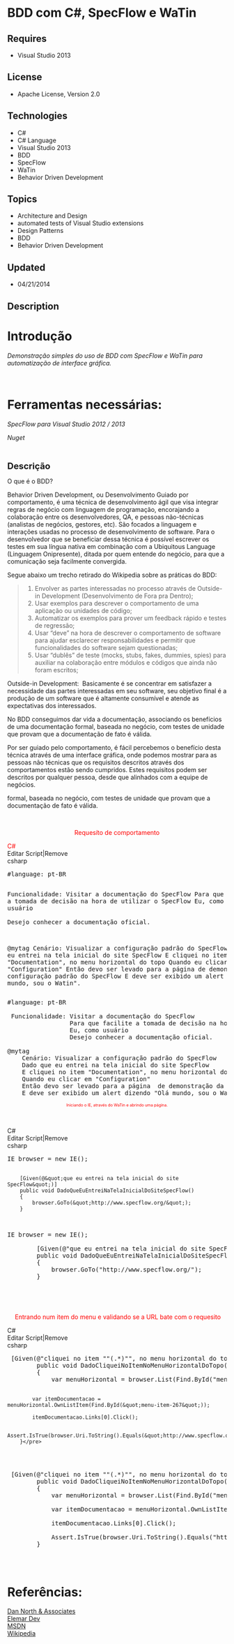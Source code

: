 # BDD com C#, SpecFlow e WaTin
## Requires
- Visual Studio 2013
## License
- Apache License, Version 2.0
## Technologies
- C#
- C# Language
- Visual Studio 2013
- BDD
- SpecFlow
- WaTin
- Behavior Driven Development
## Topics
- Architecture and Design
- automated tests of Visual Studio extensions
- Design Patterns
- BDD
- Behavior Driven Development
## Updated
- 04/21/2014
## Description

<h1>Introdu&ccedil;&atilde;o</h1>
<p><em>Demonstra&ccedil;&atilde;o simples do uso de BDD com SpecFlow e WaTin para automatiza&ccedil;&atilde;o de interface gr&aacute;fica.&nbsp;</em></p>
<p><em><br>
</em></p>
<h1><span>Ferramentas necess&aacute;rias:</span></h1>
<p><em>SpecFlow para Visual Studio 2012 / 2013&nbsp;</em></p>
<p><em>Nuget&nbsp;</em></p>
<p><em><br>
</em></p>
<p><span style="font-size:20px; font-weight:bold">Descri&ccedil;&atilde;o</span></p>
<p><span>O que &eacute; o BDD? &nbsp;</span></p>
<p><span>B</span>ehavior&nbsp;<span>D</span>riven&nbsp;<span>D</span>evelopment, ou Desenvolvimento Guiado por comportamento, &eacute; uma t&eacute;cnica de desenvolvimento &aacute;gil que visa integrar regras de neg&oacute;cio com linguagem de programa&ccedil;&atilde;o,
 encorajando a colabora&ccedil;&atilde;o entre os desenvolvedores, QA, e pessoas n&atilde;o-t&eacute;cnicas (analistas de neg&oacute;cios, gestores, etc). S&atilde;o focados a linguagem e intera&ccedil;&otilde;es usadas no processo de desenvolvimento de software.
 Para o desenvolvedor que se beneficiar dessa t&eacute;cnica &eacute; poss&iacute;vel escrever os testes em sua l&iacute;ngua nativa em combina&ccedil;&atilde;o com a Ubiquitous Language (Linguagem Onipresente), ditada por quem entende do neg&oacute;cio, para
 que a comunica&ccedil;&atilde;o seja facilmente convergida.</p>
<p>Segue abaixo um trecho retirado do Wikipedia sobre as pr&aacute;ticas do BDD:</p>
<blockquote>
<ol>
<li>Envolver as partes interessadas no processo atrav&eacute;s de Outside-in Development (Desenvolvimento de Fora pra Dentro);
</li><li>Usar exemplos para descrever o comportamento de uma aplica&ccedil;&atilde;o ou unidades de c&oacute;digo;
</li><li>Automatizar os exemplos para prover um feedback r&aacute;pido e testes de regress&atilde;o;
</li><li>Usar &ldquo;deve&rdquo; na hora de descrever o comportamento de software para ajudar esclarecer responsabilidades e permitir que funcionalidades do software sejam questionadas;
</li><li>Usar &ldquo;dubl&ecirc;s&rdquo; de teste (mocks, stubs, fakes, dummies, spies) para auxiliar na colabora&ccedil;&atilde;o entre m&oacute;dulos e c&oacute;digos que ainda n&atilde;o foram escritos;
</li></ol>
</blockquote>
<p>Outside-in Development: &nbsp;Basicamente &eacute; se concentrar em satisfazer a necessidade das partes interessadas em seu software, seu objetivo final &eacute; a produ&ccedil;&atilde;o de um software que &eacute; altamente consum&iacute;vel e atende as
 expectativas dos interessados.</p>
<p>No BDD conseguimos dar vida a documenta&ccedil;&atilde;o, associando os benef&iacute;cios de uma documenta&ccedil;&atilde;o formal, baseada no neg&oacute;cio, com testes de unidade que provam que a documenta&ccedil;&atilde;o de fato &eacute; v&aacute;lida.</p>
<p>Por ser guiado pelo comportamento, &eacute; f&aacute;cil percebemos o benef&iacute;cio desta t&eacute;cnica atrav&eacute;s de uma interface gr&aacute;fica, onde podemos&nbsp;mostrar para as pessoas n&atilde;o t&eacute;cnicas que os requisitos descritos atrav&eacute;s
 dos comportamentos est&atilde;o sendo cumpridos. Estes requisitos podem ser descritos por qualquer pessoa, desde que alinhados com a equipe de neg&oacute;cios.</p>
<p>formal, baseada no neg&oacute;cio, com testes de unidade que provam que a documenta&ccedil;&atilde;o de fato &eacute; v&aacute;lida.</p>
<p>&nbsp;</p>
<p style="text-align:center"><span style="color:#ff0000">Reques&iacute;to de comportamento</span></p>
<div class="scriptcode">
<div class="pluginEditHolder" pluginCommand="mceScriptCode">
<div class="title"><span style="color:#ff0000">C#</span></div>
<div class="pluginLinkHolder"><span class="pluginEditHolderLink">Editar Script</span>|<span class="pluginRemoveHolderLink">Remove</span></div>
<span class="hidden">csharp</span>
<pre class="hidden">#language: pt-BR

 Funcionalidade: Visitar a documenta&ccedil;&atilde;o do SpecFlow 
				 Para que facilite a tomada de decis&atilde;o na hora de utilizar o SpecFlow
				 Eu, como usu&aacute;rio				 
				 Desejo conhecer a documenta&ccedil;&atilde;o oficial. 				 

@mytag
	Cen&aacute;rio: Visualizar a configura&ccedil;&atilde;o padr&atilde;o do SpecFlow
	Dado que eu entrei na tela inicial do site SpecFlow
	E cliquei no item &quot;Documentation&quot;, no menu horizontal do topo 
	Quando eu clicar em &quot;Configuration&quot; 
	Ent&atilde;o devo ser levado para a p&aacute;gina  de demonstra&ccedil;&atilde;o da configura&ccedil;&atilde;o padr&atilde;o do SpecFlow 
	E deve ser exibido um alert dizendo &quot;Ol&aacute; mundo, sou o Watin&quot;. 
</pre>
<div class="preview">
<pre class="csharp"><span class="cs__preproc">#language:&nbsp;pt-BR</span>&nbsp;
&nbsp;
&nbsp;Funcionalidade:&nbsp;Visitar&nbsp;a&nbsp;documenta&ccedil;&atilde;o&nbsp;<span class="cs__keyword">do</span>&nbsp;SpecFlow&nbsp;&nbsp;
&nbsp;&nbsp;&nbsp;&nbsp;&nbsp;&nbsp;&nbsp;&nbsp;&nbsp;&nbsp;&nbsp;&nbsp;&nbsp;&nbsp;&nbsp;&nbsp;&nbsp;Para&nbsp;que&nbsp;facilite&nbsp;a&nbsp;tomada&nbsp;de&nbsp;decis&atilde;o&nbsp;na&nbsp;hora&nbsp;de&nbsp;utilizar&nbsp;o&nbsp;SpecFlow&nbsp;
&nbsp;&nbsp;&nbsp;&nbsp;&nbsp;&nbsp;&nbsp;&nbsp;&nbsp;&nbsp;&nbsp;&nbsp;&nbsp;&nbsp;&nbsp;&nbsp;&nbsp;Eu,&nbsp;como&nbsp;usu&aacute;rio&nbsp;&nbsp;&nbsp;&nbsp;&nbsp;&nbsp;&nbsp;&nbsp;&nbsp;&nbsp;&nbsp;&nbsp;&nbsp;&nbsp;&nbsp;&nbsp;&nbsp;&nbsp;
&nbsp;&nbsp;&nbsp;&nbsp;&nbsp;&nbsp;&nbsp;&nbsp;&nbsp;&nbsp;&nbsp;&nbsp;&nbsp;&nbsp;&nbsp;&nbsp;&nbsp;Desejo&nbsp;conhecer&nbsp;a&nbsp;documenta&ccedil;&atilde;o&nbsp;oficial.&nbsp;&nbsp;&nbsp;&nbsp;&nbsp;&nbsp;&nbsp;&nbsp;&nbsp;&nbsp;&nbsp;&nbsp;&nbsp;&nbsp;&nbsp;&nbsp;&nbsp;&nbsp;&nbsp;
&nbsp;
@mytag&nbsp;
&nbsp;&nbsp;&nbsp;&nbsp;Cen&aacute;rio:&nbsp;Visualizar&nbsp;a&nbsp;configura&ccedil;&atilde;o&nbsp;padr&atilde;o&nbsp;<span class="cs__keyword">do</span>&nbsp;SpecFlow&nbsp;
&nbsp;&nbsp;&nbsp;&nbsp;Dado&nbsp;que&nbsp;eu&nbsp;entrei&nbsp;na&nbsp;tela&nbsp;inicial&nbsp;<span class="cs__keyword">do</span>&nbsp;site&nbsp;SpecFlow&nbsp;
&nbsp;&nbsp;&nbsp;&nbsp;E&nbsp;cliquei&nbsp;no&nbsp;item&nbsp;<span class="cs__string">&quot;Documentation&quot;</span>,&nbsp;no&nbsp;menu&nbsp;horizontal&nbsp;<span class="cs__keyword">do</span>&nbsp;topo&nbsp;&nbsp;
&nbsp;&nbsp;&nbsp;&nbsp;Quando&nbsp;eu&nbsp;clicar&nbsp;em&nbsp;<span class="cs__string">&quot;Configuration&quot;</span>&nbsp;&nbsp;
&nbsp;&nbsp;&nbsp;&nbsp;Ent&atilde;o&nbsp;devo&nbsp;ser&nbsp;levado&nbsp;para&nbsp;a&nbsp;p&aacute;gina&nbsp;&nbsp;de&nbsp;demonstra&ccedil;&atilde;o&nbsp;da&nbsp;configura&ccedil;&atilde;o&nbsp;padr&atilde;o&nbsp;<span class="cs__keyword">do</span>&nbsp;SpecFlow&nbsp;&nbsp;
&nbsp;&nbsp;&nbsp;&nbsp;E&nbsp;deve&nbsp;ser&nbsp;exibido&nbsp;um&nbsp;alert&nbsp;dizendo&nbsp;<span class="cs__string">&quot;Ol&aacute;&nbsp;mundo,&nbsp;sou&nbsp;o&nbsp;Watin&quot;</span>.&nbsp;&nbsp;</pre>
</div>
</div>
</div>
<p style="text-align:center"><span style="font-size:xx-small; color:#ff0000">Iniciando o IE, atrav&eacute;s do WaTin e abrindo uma p&aacute;gina.</span></p>
<p>&nbsp;</p>
<div class="scriptcode">
<div class="pluginEditHolder" pluginCommand="mceScriptCode">
<div class="title"><span>C#</span></div>
<div class="pluginLinkHolder"><span class="pluginEditHolderLink">Editar Script</span>|<span class="pluginRemoveHolderLink">Remove</span></div>
<span class="hidden">csharp</span>
<pre class="hidden">IE browser = new IE();

        [Given(@&quot;que eu entrei na tela inicial do site SpecFlow&quot;)]
        public void DadoQueEuEntreiNaTelaInicialDoSiteSpecFlow()
        {
            browser.GoTo(&quot;http://www.specflow.org/&quot;);
        }
</pre>
<div class="preview">
<pre class="js">IE&nbsp;browser&nbsp;=&nbsp;<span class="js__operator">new</span>&nbsp;IE();&nbsp;
&nbsp;
&nbsp;&nbsp;&nbsp;&nbsp;&nbsp;&nbsp;&nbsp;&nbsp;[Given(@<span class="js__string">&quot;que&nbsp;eu&nbsp;entrei&nbsp;na&nbsp;tela&nbsp;inicial&nbsp;do&nbsp;site&nbsp;SpecFlow&quot;</span>)]&nbsp;
&nbsp;&nbsp;&nbsp;&nbsp;&nbsp;&nbsp;&nbsp;&nbsp;public&nbsp;<span class="js__operator">void</span>&nbsp;DadoQueEuEntreiNaTelaInicialDoSiteSpecFlow()&nbsp;
&nbsp;&nbsp;&nbsp;&nbsp;&nbsp;&nbsp;&nbsp;&nbsp;<span class="js__brace">{</span>&nbsp;
&nbsp;&nbsp;&nbsp;&nbsp;&nbsp;&nbsp;&nbsp;&nbsp;&nbsp;&nbsp;&nbsp;&nbsp;browser.GoTo(<span class="js__string">&quot;http://www.specflow.org/&quot;</span>);&nbsp;
&nbsp;&nbsp;&nbsp;&nbsp;&nbsp;&nbsp;&nbsp;&nbsp;<span class="js__brace">}</span></pre>
</div>
</div>
</div>
<p>&nbsp;</p>
<p>&nbsp;</p>
<p style="text-align:center"><span style="color:#ff0000">&nbsp;Entrando num item do menu e validando se a URL bate com o requesito</span></p>
<div class="scriptcode">
<div class="scriptcode">
<div class="pluginEditHolder" pluginCommand="mceScriptCode">
<div class="title"><span>C#</span></div>
<div class="pluginLinkHolder"><span class="pluginEditHolderLink">Editar Script</span>|<span class="pluginRemoveHolderLink">Remove</span></div>
<span class="hidden">csharp</span>
<pre class="hidden"> [Given(@&quot;cliquei no item &quot;&quot;(.*)&quot;&quot;, no menu horizontal do topo&quot;)]
        public void DadoCliqueiNoItemNoMenuHorizontalDoTopo(string p0)
        {
            var menuHorizontal = browser.List(Find.ById(&quot;menu-main&quot;));

            var itemDocumentacao = menuHorizontal.OwnListItem(Find.ById(&quot;menu-item-267&quot;));

            itemDocumentacao.Links[0].Click();

            Assert.IsTrue(browser.Uri.ToString().Equals(&quot;http://www.specflow.org/documentation/&quot;));
        }</pre>
<div class="preview">
<pre class="js">&nbsp;[Given(@<span class="js__string">&quot;cliquei&nbsp;no&nbsp;item&nbsp;&quot;</span><span class="js__string">&quot;(.*)&quot;</span><span class="js__string">&quot;,&nbsp;no&nbsp;menu&nbsp;horizontal&nbsp;do&nbsp;topo&quot;</span>)]&nbsp;
&nbsp;&nbsp;&nbsp;&nbsp;&nbsp;&nbsp;&nbsp;&nbsp;public&nbsp;<span class="js__operator">void</span>&nbsp;DadoCliqueiNoItemNoMenuHorizontalDoTopo(string&nbsp;p0)&nbsp;
&nbsp;&nbsp;&nbsp;&nbsp;&nbsp;&nbsp;&nbsp;&nbsp;<span class="js__brace">{</span>&nbsp;
&nbsp;&nbsp;&nbsp;&nbsp;&nbsp;&nbsp;&nbsp;&nbsp;&nbsp;&nbsp;&nbsp;&nbsp;<span class="js__statement">var</span>&nbsp;menuHorizontal&nbsp;=&nbsp;browser.List(Find.ById(<span class="js__string">&quot;menu-main&quot;</span>));&nbsp;
&nbsp;
&nbsp;&nbsp;&nbsp;&nbsp;&nbsp;&nbsp;&nbsp;&nbsp;&nbsp;&nbsp;&nbsp;&nbsp;<span class="js__statement">var</span>&nbsp;itemDocumentacao&nbsp;=&nbsp;menuHorizontal.OwnListItem(Find.ById(<span class="js__string">&quot;menu-item-267&quot;</span>));&nbsp;
&nbsp;
&nbsp;&nbsp;&nbsp;&nbsp;&nbsp;&nbsp;&nbsp;&nbsp;&nbsp;&nbsp;&nbsp;&nbsp;itemDocumentacao.Links[<span class="js__num">0</span>].Click();&nbsp;
&nbsp;
&nbsp;&nbsp;&nbsp;&nbsp;&nbsp;&nbsp;&nbsp;&nbsp;&nbsp;&nbsp;&nbsp;&nbsp;Assert.IsTrue(browser.Uri.ToString().Equals(<span class="js__string">&quot;http://www.specflow.org/documentation/&quot;</span>));&nbsp;
&nbsp;&nbsp;&nbsp;&nbsp;&nbsp;&nbsp;&nbsp;&nbsp;<span class="js__brace">}</span></pre>
</div>
</div>
</div>
<div class="endscriptcode"></div>
</div>
<ul>
</ul>
<h1>Refer&ecirc;ncias:</h1>
<p><a href="http://dannorth.net/introducing-bdd/" target="_blank">Dan North &amp; Associates<br>
</a><a href="http://elemarjr.net/" target="_blank">Elemar Dev<br>
</a><a href="http://msdn.microsoft.com/pt-br/magazine/gg490346.aspx" target="_blank">MSDN<br>
</a><a href="http://en.wikipedia.org/wiki/Domain-driven_design" target="_blank">Wikipedia</a></p>
